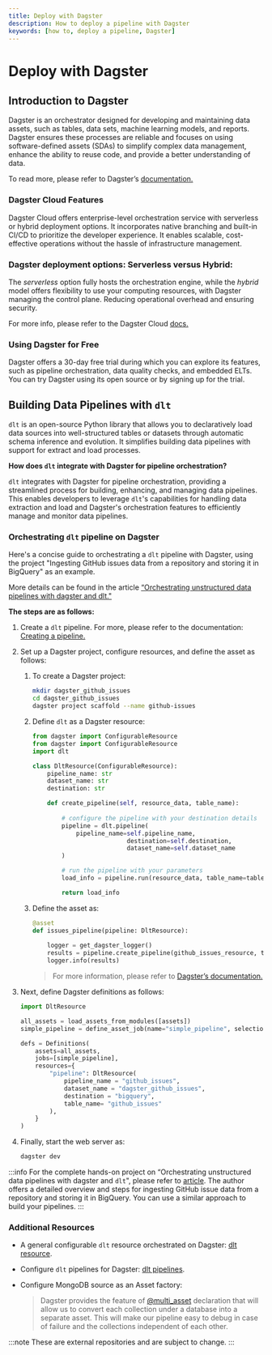 ```yaml
---
title: Deploy with Dagster
description: How to deploy a pipeline with Dagster
keywords: [how to, deploy a pipeline, Dagster]
---
```


# Deploy with Dagster

## Introduction to Dagster

Dagster is an orchestrator designed for developing and maintaining data assets, such as
tables, data sets, machine learning models, and reports. Dagster ensures these processes are
reliable and focuses on using software-defined assets (SDAs) to simplify complex data management,
enhance the ability to reuse code, and provide a better understanding of data.

To read more, please refer to Dagster’s
[documentation.](https://docs.dagster.io/getting-started?_gl=1*19ikq9*_ga*NTMwNTUxNDAzLjE3MDg5Mjc4OTk.*_ga_84VRQZG7TV*MTcwOTkwNDY3MS4zLjEuMTcwOTkwNTYzNi41Ny4wLjA.*_gcl_au*OTM3OTU1ODMwLjE3MDg5Mjc5MDA.)

### Dagster Cloud Features

Dagster Cloud offers enterprise-level orchestration service with serverless or hybrid deployment
options. It incorporates native branching and built-in CI/CD to prioritize the developer experience.
It enables scalable, cost-effective operations without the hassle of infrastructure management.

### Dagster deployment options: **Serverless** versus **Hybrid**:

The *serverless* option fully hosts the orchestration engine, while the *hybrid* model offers
flexibility to use your computing resources, with Dagster managing the control plane. Reducing
operational overhead and ensuring security.

For more info, please refer to the Dagster Cloud [docs.](https://dagster.io/cloud)

### Using Dagster for Free

Dagster offers a 30-day free trial during which you can explore its features, such as pipeline
orchestration, data quality checks, and embedded ELTs. You can try Dagster using its open source or
by signing up for the trial.

## Building Data Pipelines with `dlt`

`dlt` is an open-source Python library that allows you to declaratively load data sources into
well-structured tables or datasets through automatic schema inference and evolution. It simplifies 
building data pipelines with support for extract and load processes.

**How does `dlt` integrate with Dagster for pipeline orchestration?**

`dlt` integrates with Dagster for pipeline orchestration, providing a streamlined process for
building, enhancing, and managing data pipelines. This enables developers to leverage `dlt`'s
capabilities for handling data extraction and load and Dagster's orchestration features to efficiently manage and monitor data pipelines.

### Orchestrating `dlt` pipeline on Dagster

Here's a concise guide to orchestrating a `dlt` pipeline with Dagster, using the project "Ingesting
GitHub issues data from a repository and storing it in BigQuery" as an example. 

More details can be found in the article
[“Orchestrating unstructured data pipelines with dagster and dlt."](https://dagster.io/blog/dagster-dlt)

**The steps are as follows:**
1. Create a `dlt` pipeline. For more, please refer to the documentation:
[Creating a pipeline.](https://dlthub.com/docs/walkthroughs/create-a-pipeline)

1. Set up a Dagster project, configure resources, and define the asset as follows:

   1. To create a Dagster project:
      ```sh
      mkdir dagster_github_issues  
      cd dagster_github_issues  
      dagster project scaffold --name github-issues  
      ```

   1. Define `dlt` as a Dagster resource:
      ```py
      from dagster import ConfigurableResource  
      from dagster import ConfigurableResource  
      import dlt  

      class DltResource(ConfigurableResource):  
          pipeline_name: str  
          dataset_name: str  
          destination: str  

          def create_pipeline(self, resource_data, table_name):  
       
              # configure the pipeline with your destination details  
              pipeline = dlt.pipeline(  
                  pipeline_name=self.pipeline_name, 
                                destination=self.destination, 
                                dataset_name=self.dataset_name  
              )  

              # run the pipeline with your parameters  
              load_info = pipeline.run(resource_data, table_name=table_name)  

              return load_info  
      ```
   1. Define the asset as:
      ```py
      @asset  
      def issues_pipeline(pipeline: DltResource):  
          
          logger = get_dagster_logger()  
          results = pipeline.create_pipeline(github_issues_resource, table_name='github_issues')  
          logger.info(results)  
      ```
      > For more information, please refer to
      > [Dagster’s documentation.](https://docs.dagster.io/getting-started/quickstart)

1. Next, define Dagster definitions as follows:
   ```py
   import DltResource
   
   all_assets = load_assets_from_modules([assets])  
   simple_pipeline = define_asset_job(name="simple_pipeline", selection= ['issues_pipeline'])  

   defs = Definitions(  
       assets=all_assets,  
       jobs=[simple_pipeline],  
       resources={  
           "pipeline": DltResource(  
               pipeline_name = "github_issues",  
               dataset_name = "dagster_github_issues",  
               destination = "bigquery",  
               table_name= "github_issues"  
           ),  
       }  
   ) 
   ```

1. Finally, start the web server as:

   ```sh
   dagster dev
   ```

:::info 
For the complete hands-on project on “Orchestrating unstructured data pipelines with dagster and
`dlt`", please refer to [article](https://dagster.io/blog/dagster-dlt). The author offers a
detailed overview and steps for ingesting GitHub issue data from a repository and storing it in
BigQuery. You can use a similar approach to build your pipelines.
:::

### Additional Resources

- A general configurable `dlt` resource orchestrated on Dagster:
  [dlt resource](https://github.com/dagster-io/dagster-open-platform/blob/5030ff6828e2b001a557c6864f279c3b476b0ca0/dagster_open_platform/resources/dlt_resource.py#L29).

- Configure `dlt` pipelines for Dagster:
  [dlt pipelines](https://github.com/dagster-io/dagster-open-platform/tree/5030ff6828e2b001a557c6864f279c3b476b0ca0/dagster_open_platform/assets/dlt_pipelines).

- Configure MongoDB source as an Asset factory:
  > Dagster provides the feature of
  > [@multi_asset](https://github.com/dlt-hub/dlt-dagster-demo/blob/21a8d18b6f0424f40f2eed5030989306af8b8edb/mongodb_dlt/mongodb_dlt/assets/__init__.py#L18)
  > declaration that will allow us to convert each collection under a database into a separate
  > asset. This will make our pipeline easy to debug in case of failure and the collections
  > independent of each other.

:::note 
These are external repositories and are subject to change. 
:::
